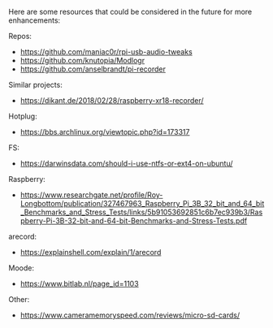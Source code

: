 Here are some resources that could be considered in the future for more enhancements:

Repos:
- https://github.com/maniac0r/rpi-usb-audio-tweaks
- https://github.com/knutopia/Modlogr
- https://github.com/anselbrandt/pi-recorder

Similar projects:
- https://dikant.de/2018/02/28/raspberry-xr18-recorder/

Hotplug:
- https://bbs.archlinux.org/viewtopic.php?id=173317

FS:
- https://darwinsdata.com/should-i-use-ntfs-or-ext4-on-ubuntu/

Raspberry:
- https://www.researchgate.net/profile/Roy-Longbottom/publication/327467963_Raspberry_Pi_3B_32_bit_and_64_bit_Benchmarks_and_Stress_Tests/links/5b91053692851c6b7ec939b3/Raspberry-Pi-3B-32-bit-and-64-bit-Benchmarks-and-Stress-Tests.pdf

arecord:
- https://explainshell.com/explain/1/arecord

Moode:
- https://www.bitlab.nl/page_id=1103

Other:
- https://www.cameramemoryspeed.com/reviews/micro-sd-cards/
